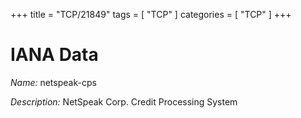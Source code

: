 +++
title = "TCP/21849"
tags = [ "TCP" ]
categories = [ "TCP" ]
+++

# IANA Data

_Name:_ netspeak-cps

_Description:_ NetSpeak Corp. Credit Processing System

